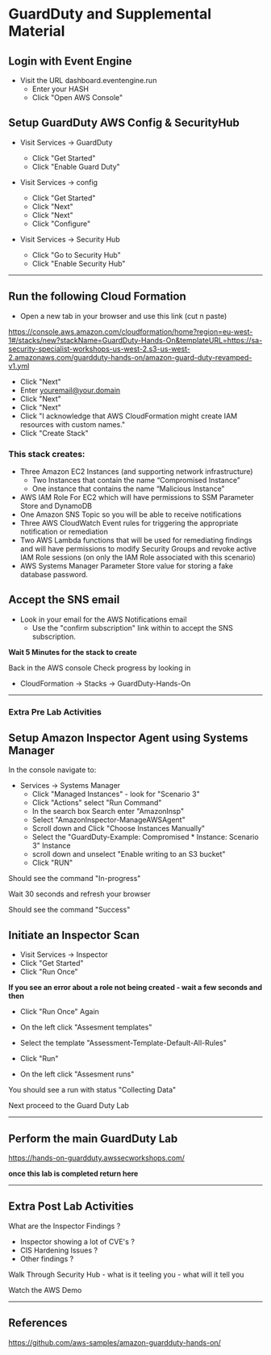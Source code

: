 # GuardDuty and Supplemental Material

## Login with Event Engine

* Visit the URL dashboard.eventengine.run 
  * Enter your HASH
  * Click "Open AWS Console"


## Setup GuardDuty AWS Config & SecurityHub
   
* Visit Services -> GuardDuty 
  * Click "Get Started" 
  * Click "Enable Guard Duty"

* Visit Services -> config
  * Click "Get Started"
  * Click "Next"
  * Click "Next"
  * Click "Configure"

* Visit Services -> Security Hub
  * Click "Go to Security Hub"
  * Click "Enable Security Hub"

--- 

## Run the following Cloud Formation

* Open a new tab in your browser and use this link (cut n paste)

https://console.aws.amazon.com/cloudformation/home?region=eu-west-1#/stacks/new?stackName=GuardDuty-Hands-On&templateURL=https://sa-security-specialist-workshops-us-west-2.s3-us-west-2.amazonaws.com/guardduty-hands-on/amazon-guard-duty-revamped-v1.yml

* Click "Next"
* Enter youremail@your.domain
* Click "Next"
* Click "Next"
* Click "I acknowledge that AWS CloudFormation might create IAM resources with custom names."
* Click "Create Stack"

### This stack creates:

* Three Amazon EC2 Instances (and supporting network infrastructure)
  * Two Instances that contain the name “Compromised Instance”
  * One instance that contains the name “Malicious Instance”
* AWS IAM Role For EC2 which will have permissions to SSM Parameter Store and DynamoDB
* One Amazon SNS Topic so you will be able to receive notifications
* Three AWS CloudWatch Event rules for triggering the appropriate notification or remediation
* Two AWS Lambda functions that will be used for remediating findings and will have permissions to modify Security Groups and revoke active IAM Role sessions (on only the IAM Role associated with this scenario)
* AWS Systems Manager Parameter Store value for storing a fake database password.
  

## Accept the SNS email

* Look in your email for the AWS Notifications email 
  * Use the "confirm subscription" link within to accept the SNS subscription.

**Wait 5 Minutes for the stack to create**

Back in the AWS console Check progress by looking in 

* CloudFormation -> Stacks ->  GuardDuty-Hands-On

---

### Extra Pre Lab Activities 
## Setup Amazon Inspector Agent using Systems Manager

In the console navigate to:

* Services -> Systems Manager
  * Click "Managed Instances" - look for "Scenario 3"
  * Click "Actions" select "Run Command"
  * In the search box Search enter "AmazonInsp"
  * Select "AmazonInspector-ManageAWSAgent"
  * Scroll down and Click "Choose Instances Manually"
  * Select the "GuardDuty-Example: Compromised * Instance: Scenario 3" Instance
  * scroll down and unselect "Enable writing to an S3 bucket"
  * Click "RUN"

Should see the command "In-progress" 

Wait 30 seconds and refresh your browser

Should see the command "Success" 

## Initiate an Inspector Scan

* Visit Services -> Inspector
* Click "Get Started"
* Click "Run Once"

**If you see an error about a role not being created - wait a few seconds and then** 

* Click "Run Once" Again

* On the left click "Assesment templates" 
* Select the template "Assessment-Template-Default-All-Rules"
* Click "Run"


* On the left click "Assesment runs" 
  
You should see a run with status "Collecting Data" 

Next proceed to the Guard Duty Lab

---

## Perform the main GuardDuty Lab

https://hands-on-guardduty.awssecworkshops.com/

**once this lab is completed return here**

---

## Extra Post Lab Activities

What are the Inspector Findings ?
- Inspector showing a lot of CVE's ?
- CIS Hardening Issues ?
- Other findings ?

Walk Through Security Hub - what is it teeling you - what will it tell you 

Watch the AWS Demo

---

## References

https://github.com/aws-samples/amazon-guardduty-hands-on/

